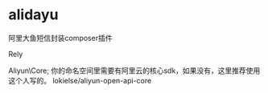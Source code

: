 # alidayu
阿里大鱼短信封装composer插件


Rely

Aliyun\Core;
你的命名空间里需要有阿里云的核心sdk，如果没有，这里推荐使用这个人写的。
lokielse/aliyun-open-api-core


